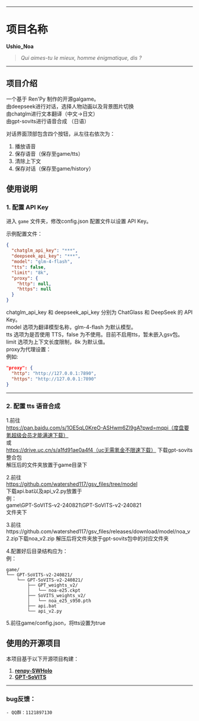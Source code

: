 
---

# 项目名称  
**Ushio_Noa**  

> *Qui aimes-tu le mieux, homme énigmatique, dis ?*  
---
## 项目介绍  
一个基于 Ren'Py 制作的开源galgame。<br>
由deepseek进行对话，选择人物动画以及背景图片切换<br>
由chatglm进行文本翻译（中文->日文）<br>
由gpt-sovits进行语音合成 （日语）<br>

对话界面顶部包含四个按钮，从左往右依次为：  
1. 播放语音
2. 保存语音（保存至game/tts）
3. 清除上下文
4. 保存对话（保存至game/history）

## 使用说明  

### 1. 配置 API Key  
进入 `game` 文件夹，修改config.json 配置文件以设置 API Key。  

示例配置文件：  
```json
{
  "chatglm_api_key": "***",
  "deepseek_api_key": "***",
  "model": "glm-4-flash",
  "tts": false,
  "limit": "8k",
  "proxy": {
    "http": null,
    "https": null
  }
}
```
chatglm_api_key 和 deepseek_api_key 分别为 ChatGlass 和 DeepSeek 的 API Key。  
model 选项为翻译模型名称，glm-4-flash 为默认模型。  
tts 选项为是否使用 TTS，false 为不使用。目前不启用tts，暂未嵌入gsv包。  
limit 选项为上下文长度限制，8k 为默认值。  
proxy为代理设置：<br>
例如:
```json
"proxy": {
  "http": "http://127.0.0.1:7890",
  "https": "http://127.0.0.1:7890"
}
```

---
### 2. 配置 tts 语音合成 
1.前往<br>
https://pan.baidu.com/s/1OE5qL0KreO-ASHwm6Zl9gA?pwd=mqpi（度盘要氪超级会员才能满速下载）<br>
或<br>
https://drive.uc.cn/s/a1fd91ae0a4f4（uc无需氪金不限速下载）
下载gpt-sovits整合包<br>
解压后的文件夹放置于game目录下<br>

2.前往<br>
https://github.com/watershed117/gsv_files/tree/model<br>
下载api.bat以及api_v2.py放置于<br>
例：<br>
game\GPT-SoVITS-v2-240821\GPT-SoVITS-v2-240821<br>
文件夹下

3.前往https://github.com/watershed117/gsv_files/releases/download/model/noa_v2.zip下载noa_v2.zip
解压后将文件夹放于gpt-sovits包中的对应文件夹

4.配置好后目录结构应为：<br>
例：<br>
```plaintext
game/
└── GPT-SoVITS-v2-240821/
    └── GPT-SoVITS-v2-240821/
        ├── GPT_weights_v2/
        │   └── noa-e25.ckpt
        ├── SoVITS_weights_v2/
        │   └── noa_e25_s950.pth
        ├── api.bat
        └── api_v2.py
```

5.前往game/config.json，将tts设置为true

## 使用的开源项目  
本项目基于以下开源项目构建：  

1. **[renpy-SWHolo](https://github.com/Gouvernathor/renpy-SWHolo)**  
2. **[GPT-SoVITS](https://github.com/RVC-Boss/GPT-SoVITS)**  

---

### bug反馈：
    - QQ群：1121897130